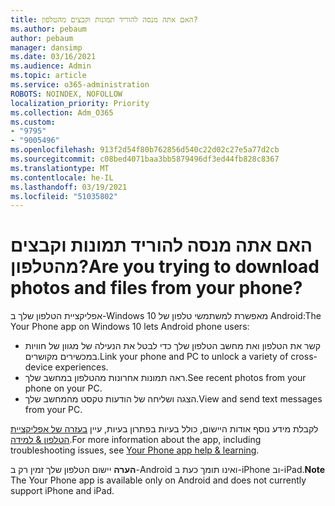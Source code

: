 ```yaml
---
title: האם אתה מנסה להוריד תמונות וקבצים מהטלפון?
ms.author: pebaum
author: pebaum
manager: dansimp
ms.date: 03/16/2021
ms.audience: Admin
ms.topic: article
ms.service: o365-administration
ROBOTS: NOINDEX, NOFOLLOW
localization_priority: Priority
ms.collection: Adm_O365
ms.custom:
- "9795"
- "9005496"
ms.openlocfilehash: 913f2d54f80b762856d540c22d02c27e5a77d2cb
ms.sourcegitcommit: c08bed4071baa3bb5879496df3ed44fb828c8367
ms.translationtype: MT
ms.contentlocale: he-IL
ms.lasthandoff: 03/19/2021
ms.locfileid: "51035802"
---
```

# <a name="are-you-trying-to-download-photos-and-files-from-your-phone"></a><span data-ttu-id="c9a91-102">האם אתה מנסה להוריד תמונות וקבצים מהטלפון?</span><span class="sxs-lookup"><span data-stu-id="c9a91-102">Are you trying to download photos and files from your phone?</span></span>

<span data-ttu-id="c9a91-103">אפליקציית הטלפון שלך ב-Windows 10 מאפשרת למשתמשי טלפון של Android:</span><span class="sxs-lookup"><span data-stu-id="c9a91-103">The Your Phone app on Windows 10 lets Android phone users:</span></span>

- <span data-ttu-id="c9a91-104">קשר את הטלפון ואת מחשב הטלפון שלך כדי לבטל את הנעילה של מגוון של חוויות במכשירים מקושרים.</span><span class="sxs-lookup"><span data-stu-id="c9a91-104">Link your phone and PC to unlock a variety of cross-device experiences.</span></span>
- <span data-ttu-id="c9a91-105">ראה תמונות אחרונות מהטלפון במחשב שלך.</span><span class="sxs-lookup"><span data-stu-id="c9a91-105">See recent photos from your phone on your PC.</span></span>
- <span data-ttu-id="c9a91-106">הצגה ושליחה של הודעות טקסט מהמחשב שלך.</span><span class="sxs-lookup"><span data-stu-id="c9a91-106">View and send text messages from your PC.</span></span>

<span data-ttu-id="c9a91-107">לקבלת מידע נוסף אודות היישום, כולל בעיות בפתרון בעיות, עיין [בעזרה של אפליקציית הטלפון & למידה](https://support.microsoft.com/your-phone-app).</span><span class="sxs-lookup"><span data-stu-id="c9a91-107">For more information about the app, including troubleshooting issues, see [Your Phone app help & learning](https://support.microsoft.com/your-phone-app).</span></span>

<span data-ttu-id="c9a91-108">**הערה** יישום הטלפון שלך זמין רק ב-Android ואינו תומך כעת ב-iPhone וב-iPad.</span><span class="sxs-lookup"><span data-stu-id="c9a91-108">**Note** The Your Phone app is available only on Android and does not currently support iPhone and iPad.</span></span>